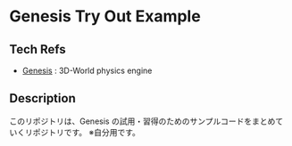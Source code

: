 # Genesis Try Out Example

## Tech Refs

- [Genesis](https://genesis-world.readthedocs.io/en/latest/) : 3D-World physics engine

## Description

このリポジトリは、Genesis の試用・習得のためのサンプルコードをまとめていくリポジトリです。
※自分用です。
